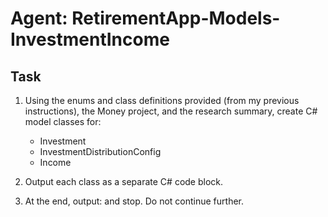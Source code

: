 # Agent: RetirementApp-Models-InvestmentIncome

## Task

1. Using the enums and class definitions provided (from my previous instructions), the Money project, and the research summary, create C# model classes for:
    - Investment
    - InvestmentDistributionConfig
    - Income

2. Output each class as a separate C# code block.
3. At the end, output: <!-- STEP 2 COMPLETE --> and stop. Do not continue further.

